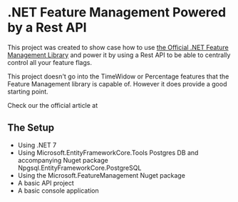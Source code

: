 # .NET Feature Management Powered by a Rest API

This project was created to show case how to use [ the Official .NET Feature Management Library](https://github.com/microsoft/FeatureManagement-Dotnet) and power it by using a Rest API to be able to centrally control all your feature flags.

This project doesn't go into the TimeWidow or Percentage features that the Feature Management library is capable of. However it does provide a good starting point.

Check our the official article at 

## The Setup
* Using .NET 7
* Using Microsoft.EntityFrameworkCore.Tools
Postgres DB and accompanying Nuget package Npgsql.EntityFrameworkCore.PostgreSQL
* Using the Microsoft.FeatureManagement Nuget package
* A basic API project
* A basic console application